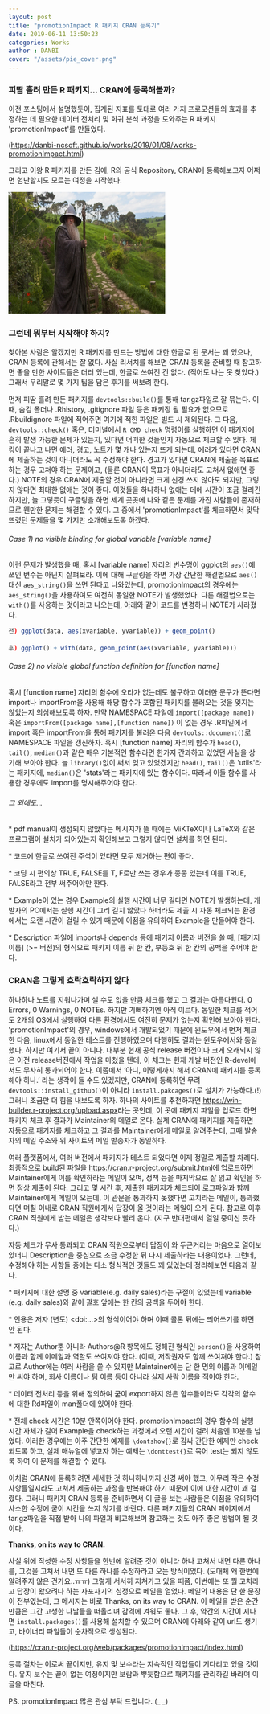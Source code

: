 ```yaml
---
layout: post
title: "promotionImpact R 패키지 CRAN 등록기"
date: 2019-06-11 13:50:23
categories: Works
author : DANBI
cover: "/assets/pie_cover.png"
---
```




### **피땀 흘려 만든 R 패키지... CRAN에 등록해볼까?**

이전 포스팅에서 설명했듯이, 집계된 지표를 토대로 여러 가지 프로모션들의 효과를 추정하는 데 필요한 데이터 전처리 및 회귀 분석 과정을 도와주는 R 패키지 'promotionImpact'를 만들었다. 

(<https://danbi-ncsoft.github.io/works/2019/01/08/works-promotionImpact.html>)

그리고 이왕 R 패키지를 만든 김에, R의 공식 Repository, CRAN에 등록해보고자 어쩌면 험난할지도 모르는 여정을 시작했다.

 

<img src="/assets/pie.png" style="width:3.25in;height:2.51458in" />



### **그런데 뭐부터 시작해야 하지?**

찾아본 사람은 알겠지만 R 패키지를 만드는 방법에 대한 한글로 된 문서는 꽤 있으나, CRAN 등록에 관해서는 잘 없다. 사실 리서치를 해보면 CRAN 등록을 준비할 때 참고하면 좋을 만한 사이트들은 더러 있는데, 한글로 쓰여진 건 없다. (적어도 나는 못 찾았다.) 그래서 우리말로 몇 가지 팁을 담은 후기를 써보려 한다. 

먼저 피땀 흘려 만든 패키지를 `devtools::build()`를 통해 tar.gz파일로 잘 묶는다. 이때, 숨김 폴더나 .Rhistory, .gitignore 파일 등은 패키징 될 필요가 없으므로 .Rbuildignore 파일에 적어주면 여기에 적힌 파일은 빌드 시 제외된다. 그 다음, `devtools::check()` 혹은, 터미널에서 `R CMD check` 명령어를 실행하면 이 패키지에 흔히 발생 가능한 문제가 있는지, 있다면 어떠한 것들인지 자동으로 체크할 수 있다. 체킹이 끝나고 나면 에러, 경고, 노트가 몇 개나 있는지 뜨게 되는데, 에러가 있다면 CRAN에 제출하는 것이 아니더라도 꼭 수정해야 한다. 경고가 있다면 CRAN에 제출을 목표로 하는 경우 고쳐야 하는 문제이고, (물론 CRAN이 목표가 아니더라도 고쳐서 없애면 좋다.) NOTE의 경우 CRAN에 제출할 것이 아니라면 크게 신경 쓰지 않아도 되지만, 그렇지 않다면 최대한 없애는 것이 좋다. 이것들을 하나하나 없애는 데에 시간이 조금 걸리긴 하지만, 늘 그렇듯이 구글링을 하면 세계 곳곳에 나와 같은 문제를 가진 사람들이 존재하므로 웬만한 문제는 해결할 수 있다. 그 중에서 'promotionImpact'를 체크하면서 맞닥뜨렸던 문제들을 몇 가지만 소개해보도록 하겠다.

 

###### Case 1) no visible binding for global variable [variable name]

이런 문제가 발생했을 때, 혹시 [variable name] 자리의 변수명이 ggplot의 `aes()`에 쓰인 변수는 아닌지 살펴보라. 이에 대해 구글링을 하면 가장 간단한 해결법으로 `aes()`대신 `aes_string()`을 쓰면 된다고 나와있는데, promotionImpact의 경우에는 `aes_string()`을 사용하여도 여전히 동일한 NOTE가 발생했었다. 다른 해결법으로는 `with()`를 사용하는 것이라고 나오는데, 아래와 같이 코드를 변경하니 NOTE가 사라졌다.



 ```R
전) ggplot(data, aes(xvariable, yvariable)) + geom_point()

후) ggplot() + with(data, geom_point(aes(xvariable, yvariable)))
 ```



###### Case 2) no visible global function definition for [function name]

혹시 [function name] 자리의 함수에 오타가 없는데도 불구하고 이러한 문구가 뜬다면 import나 importFrom을 사용해 해당 함수가 포함된 패키지를 불러오는 것을 잊지는 않았는지 의심해보도록 하자. 만약 NAMESPACE 파일에 `import([package name])` 혹은 `importFrom([package name],[function name])` 이 없는 경우 .R파일에서 import 혹은 importFrom을 통해 패키지를 불러온 다음 `devtools::document()`로 NAMESPACE 파일을 갱신하자. 혹시 [function name] 자리의 함수가 `head()`, `tail()`, `median()`과 같은 매우 기본적인 함수라면 한가지 간과하고 있었던 사실을 상기해 보아야 한다. 늘 `library()`없이 써서 잊고 있었겠지만 `head()`, `tail()`은 'utils'라는 패키지에, `median()`은 'stats'라는 패키지에 있는 함수이다. 따라서 이들 함수를 사용한 경우에도 import를 명시해주어야 한다.

 

###### 그 외에도…

\* pdf manual이 생성되지 않았다는 메시지가 뜰 때에는 MiKTeX이나 LaTeX와 같은 프로그램이 설치가 되어있는지 확인해보고 그렇지 않다면 설치를 하면 된다.

\* 코드에 한글로 쓰여진 주석이 있다면 모두 제거하는 편이 좋다.

\* 코딩 시 편의상 TRUE, FALSE를 T, F로만 쓰는 경우가 종종 있는데 이를 TRUE, FALSE라고 전부 써주어야만 한다. 

\* Example이 있는 경우 Example의 실행 시간이 너무 길다면 NOTE가 발생하는데, 개발자의 PC에서는 실행 시간이 그리 길지 않았다 하더라도 제출 시 자동 체크되는 환경에서는 오랜 시간이 걸릴 수 있기 때문에 이점을 유의하여 Example을 만들어야 한다.

\* Description 파일에 imports나 depends 등에 패키지 이름과 버전을 쓸 때, [패키지이름] (>= 버전)의 형식으로 패키지 이름 뒤 한 칸, 부등호 뒤 한 칸의 공백을 주어야 한다.

 



### **CRAN은 그렇게 호락호락하지 않다**

하나하나 노트를 지워나가며 셀 수도 없을 만큼 체크를 했고 그 결과는 아름다웠다. 0 Errors, 0 Warnings, 0 NOTEs. 하지만 기뻐하기엔 아직 이르다. 동일한 체크를 적어도 2개의 OS에서 실행하여 다른 환경에서도 여전히 문제가 없는지 확인해 보아야 한다. 'promotionImpact'의 경우, windows에서 개발되었기 때문에 윈도우에서 먼저 체크한 다음, linux에서 동일한 테스트를 진행하였으며 다행히도 결과는 윈도우에서와 동일했다. 하지만 여기서 끝이 아니다. 대부분 현재 공식 release 버전이나 크게 오래되지 않은 이전 release버전에서 작업을 마쳤을 텐데, 이 체크는 현재 개발 버전인 R-devel에서도 무사히 통과되어야 한다. 이쯤에서 ‘아니, 이렇게까지 해서 CRAN에 패키지를 등록해야 하나.’ 라는 생각이 들 수도 있겠지만, CRAN에 등록하면 무려 `devtools::install_github()`이 아니라 `install.pakcages()`로 설치가 가능하다.(!) 그러니 조금만 더 힘을 내보도록 하자. 하나의 사이트를 추천하자면 <https://win-builder.r-project.org/upload.aspx>라는 곳인데, 이 곳에 패키지 파일을 업로드 하면 패키지 체크 후 결과가 Maintainer의 메일로 온다. 실제 CRAN에 패키지를 제출하면 자동으로 패키지를 체크하고 그 결과를 Maintainer에게 메일로 알려주는데, 그때 발송자의 메일 주소와 위 사이트의 메일 발송자가 동일하다.

여러 플랫폼에서, 여러 버전에서 패키지가 테스트 되었다면 이제 정말로 제출할 차례다. 최종적으로 build된 파일을 <https://cran.r-project.org/submit.html>에 업로드하면 Maintainer에게 이를 확인하라는 메일이 오며, 정책 등을 마지막으로 잘 읽고 확인을 하면 정상 제출이 된다. 그리고 몇 시간 후, 제출한 패키지가 체크되어 로그파일과 함께 Maintainer에게 메일이 오는데, 이 관문을 통과하지 못했다면 고치라는 메일이, 통과했다면 며칠 이내로 CRAN 직원에게서 답장이 올 것이라는 메일이 오게 된다. 참고로 이후 CRAN 직원에게 받는 메일은 생각보다 빨리 온다. (지구 반대편에서 열일 중이신 듯하다.)

 

자동 체크가 무사 통과되고 CRAN 직원으로부터 답장이 와 두근거리는 마음으로 열어보았더니 Description을 중심으로 조금 수정한 뒤 다시 제출하라는 내용이었다. 그런데, 수정해야 하는 사항들 중에는 다소 형식적인 것들도 꽤 있었는데 정리해보면 다음과 같다.

\* 패키지에 대한 설명 중 variable(e.g. daily sales)라는 구절이 있었는데 variable (e.g. daily sales)와 같이 괄호 앞에는 한 칸의 공백을 두어야 한다. 

\* 인용은 저자 (년도) &lt;doi:…&gt;의 형식이어야 하며 이때 콜론 뒤에는 띄어쓰기를 하면 안 된다.

\* 저자는 Author뿐 아니라 Authors@R 항목에도 정해진 형식인 `person()`을 사용하여 이름과 함께 이메일과 역할도 쓰여져야 한다. (이때, 저작권자도 함께 쓰여져야 한다.) 참고로 Author에는 여러 사람을 쓸 수 있지만 Maintainer에는 단 한 명의 이름과 이메일만 써야 하며, 회사 이름이나 팀 이름 등이 아니라 실제 사람 이름을 적어야 한다. 

\* 데이터 전처리 등을 위해 정의하여 굳이 export하지 않은 함수들이라도 각각의 함수에 대한 Rd파일이 man폴더에 있어야 한다. 

\* 전체 check 시간은 10분 안쪽이어야 한다. promotionImpact의 경우 함수의 실행 시간 자체가 길어 Example을 check하는 과정에서 오랜 시간이 걸려 처음엔 10분을 넘었다. 이러한 경우에는 아주 간단한 예제를 `\dontshow{}`로 감싸 간단한 예제만 check 되도록 하고, 실제 매뉴얼에 넣고자 하는 예제는 `\donttest{}`로 묶어 test는 되지 않도록 하여 이 문제를 해결할 수 있다.

 

이처럼 CRAN에 등록하려면 세세한 것 하나하나까지 신경 써야 했고, 아무리 작은 수정사항들일지라도 고쳐서 제출하는 과정을 반복해야 하기 때문에 이에 대한 시간이 꽤 걸렸다. 그러니 패키지 CRAN 등록을 준비하면서 이 글을 보는 사람들은 이점을 유의하여 사소한 수정에 굳이 시간을 쓰지 않기를 바란다. 다른 패키지들의 CRAN 페이지에서 tar.gz파일을 직접 받아 나의 파일과 비교해보며 참고하는 것도 아주 좋은 방법이 될 것이다.

 

**Thanks, on its way to CRAN.**

 

사실 위에 작성한 수정 사항들을 한번에 알려준 것이 아니라 하나 고쳐서 내면 다른 하나를, 그것을 고쳐서 내면 또 다른 하나를 수정하라고 오는 방식이었다. (도대체 왜 한번에 알려주지 않은 건가요..ㅠㅠ) 그렇게 서서히 지쳐가고 있을 때쯤, 이번에는 또 뭘 고치라고 답장이 왔으려나 하는 자포자기의 심정으로 메일을 열었다. 메일의 내용은 단 한 문장이 전부였는데, 그 메시지는 바로 Thanks, on its way to CRAN. 이 메일을 받은 순간만큼은 그간 고생한 나날들을 떠올리며 감격에 겨워도 좋다. 그 후, 약간의 시간이 지나면 `install.packages()`를 사용해 설치할 수 있으며 CRAN에 아래와 같이 url도 생기고, 바이너리 파일들이 순차적으로 생성된다.

(<https://cran.r-project.org/web/packages/promotionImpact/index.html>)

등록 절차는 이로써 끝이지만, 유지 및 보수라는 지속적인 작업들이 기다리고 있을 것이다. 유지 보수는 끝이 없는 여정이지만 보람과 뿌듯함으로 패키지를 관리하길 바라며 이 글을 마친다.

PS. promotionImpact 많은 관심 부탁 드립니다. (_ _)